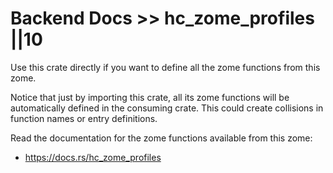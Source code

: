 # Backend Docs >> hc_zome_profiles ||10

Use this crate directly if you want to define all the zome functions from this zome.

Notice that just by importing this crate, all its zome functions will be automatically defined in the consuming crate. This could create collisions in function names or entry definitions.

Read the documentation for the zome functions available from this zome:

- https://docs.rs/hc_zome_profiles
